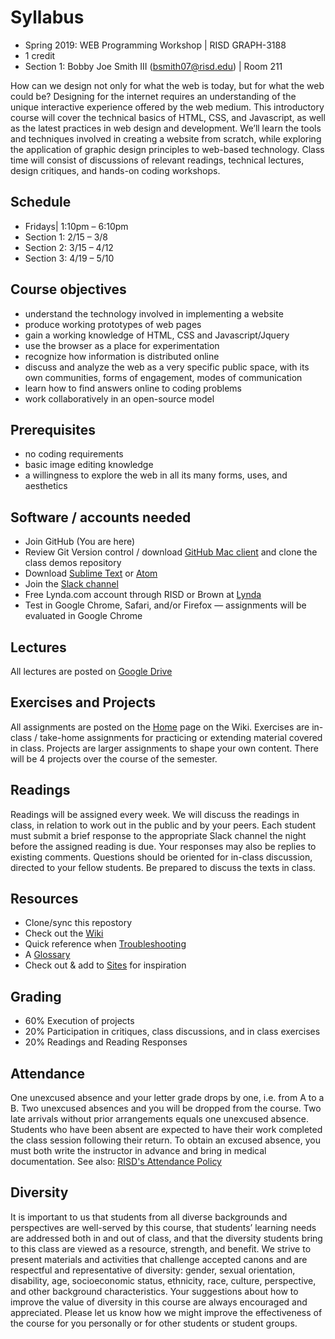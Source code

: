 # Syllabus

* Spring 2019: WEB Programming Workshop | RISD GRAPH-3188
* 1 credit
* Section 1: Bobby Joe Smith III (bsmith07@risd.edu) | Room 211

How can we design not only for what the web is today, but for what the web could be? Designing for the internet requires an understanding of the unique interactive experience offered by the web medium. This introductory course will cover the technical basics of HTML, CSS, and Javascript, as well as the latest practices in web design and development. We’ll learn the tools and techniques involved in creating a website from scratch, while exploring the application of graphic design principles to web-based technology. Class time will consist of discussions of relevant readings, technical lectures, design critiques, and hands-on coding workshops.

## Schedule
* Fridays| 1:10pm – 6:10pm
* Section 1: 2/15 – 3/8
* Section 2: 3/15 – 4/12
* Section 3: 4/19 – 5/10


## Course objectives
* understand the technology involved in implementing a website
* produce working prototypes of web pages
* gain a working knowledge of HTML, CSS and Javascript/Jquery
* use the browser as a place for experimentation
* recognize how information is distributed online
* discuss and analyze the web as a very specific public space, with its own communities, forms of engagement, modes of communication
* learn how to find answers online to coding problems
* work collaboratively in an open-source model

## Prerequisites
* no coding requirements
* basic image editing knowledge
* a willingness to explore the web in all its many forms, uses, and aesthetics

## Software / accounts needed
* Join GitHub (You are here)
* Review Git Version control / download [GitHub Mac client](https://desktop.github.com/) and clone the class demos repository
* Download [Sublime Text](https://www.sublimetext.com/3) or [Atom](https://atom.io/)
* Join the [Slack channel](https://webprogrammin-m1w5720.slack.com/)
* Free Lynda.com account through RISD or Brown at [Lynda](https://www.lynda.com/)
* Test in Google Chrome, Safari, and/or Firefox — assignments will be evaluated in Google Chrome

## Lectures
All lectures are posted on [Google Drive](https://drive.google.com/open?id=1nRwsSQuCm52kGZWwT1bPJpl-LhgEDLSs)

## Exercises and Projects
All assignments are posted on the [Home](https://github.com/risdesignet/wd-winter19/wiki) page on the Wiki. Exercises are in-class / take-home assignments for practicing or extending material covered in class. Projects are larger assignments to shape your own content. There will be 4 projects over the course of the semester.

## Readings
Readings will be assigned every week. We will discuss the readings in class, in relation to work out in the public and by your peers. Each student must submit a brief response to the appropriate Slack channel the night before the assigned reading is due. Your responses may also be replies to existing comments. Questions should be oriented for in-class discussion, directed to your fellow students. Be prepared to discuss the texts in class.

## Resources
* Clone/sync this repostory
* Check out the [Wiki](https://github.com/risdesignet/wd-winter19/wiki/Resources)
* Quick reference when [Troubleshooting](https://github.com/risdesignet/wd-winter19/wiki/Common-Errors)
* A [Glossary](https://github.com/risdesignet/wd-winter19/wiki/Glossary)
* Check out & add to [Sites](https://github.com/risdesignet/wd-winter19/wiki/Sites) for inspiration

## Grading
* 60% Execution of projects
* 20% Participation in critiques, class discussions, and in class exercises
* 20% Readings and Reading Responses

## Attendance
One unexcused absence and your letter grade drops by one, i.e. from A to a B. Two unexcused absences and you will be dropped from the course. Two late arrivals without prior arrangements equals one unexcused absence. Students who have been absent are expected to have their work completed the class session following their return. To obtain an excused absence, you must both write the instructor in advance and bring in medical documentation. See also: [RISD's Attendance Policy](http://policies.risd.edu/academic/class-attendance/)


## Diversity
It is important to us that students from all diverse backgrounds and perspectives are well-served by this course, that students’ learning needs are addressed both in and out of class, and that the diversity students bring to this class are viewed as a resource, strength, and benefit. We strive to present materials and activities that challenge accepted canons and are respectful and representative of diversity: gender, sexual orientation, disability, age, socioeconomic status, ethnicity, race, culture, perspective, and other background characteristics. Your suggestions about how to improve the value of diversity in this course are always encouraged and appreciated. Please let us know how we might improve the effectiveness of the course for you personally or for other students or student groups.
